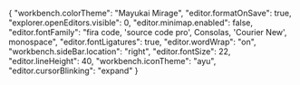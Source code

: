 {
    "workbench.colorTheme": "Mayukai Mirage",
    "editor.formatOnSave": true,
    "explorer.openEditors.visible": 0,
    "editor.minimap.enabled": false,
    "editor.fontFamily": "fira code, 'source code pro', Consolas, 'Courier New', monospace",
    "editor.fontLigatures": true,
    "editor.wordWrap": "on",
    "workbench.sideBar.location": "right",
    "editor.fontSize": 22,
    "editor.lineHeight": 40,
    "workbench.iconTheme": "ayu",
    "editor.cursorBlinking": "expand"
}
